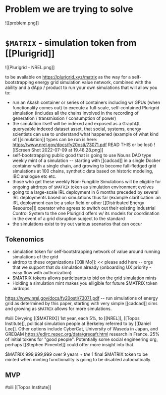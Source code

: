 # Problem we are trying to solve
![[problem.png]]

# `$MATRIX` - simulation token from [[Plurigrid]]
![[Plurigrid - NREL.png]]

to be available on https://plurigrid.xyz/matrix as the way for a self-bootstrapping energy grid simulation value network, combined with the ability and a dApp / product to run your own simulations that will allow you to:

- run an Akash container or series of containers including w/ GPUs (when functionality comes out) to execute a full-scale, self-contained Plurigrid simulation (includes all the chains involved in the recording of generation / transmission / consumption of power)
- the simulation itself will be indexed and exposed as a GraphQL queryeable indexed dataset asset, that social, systems, energy scientists can use to understand what happened (example of what kind of [[simulation]] types can be run is here: https://www.nrel.gov/docs/fy20osti/73071.pdf READ THIS or be lost)
![[Screen Shot 2022-07-09 at 19.48.28.png]]
- self-bootstrapping public good that is going to use Nouns DAO type weekly mint of a simulation -- starting with [[cadcad]] in a single Docker container with a single chain, and growing to become full-fledged grid simulations at 100 chains, synthetic data based on historic modeling, IBC analogue etc etc.
- those who get these weekly Non-Fungible Simulations will be eligible for ongoing airdrops of `$MATRIX` token as simulation environment evolves
- going to a large-scale IRL deployment in 6 months preceded by several IRL deployments based on simulations thus far (example clarification: an IRL deployment can be a solar field or other [[Distributed Energy Resource]]) operator who agrees to switch out their existing Industrial Control System to the one Plurigrid offers w/ its models for coordination in the event of a grid disruption subject to the standard 
- the simulations exist to try out various scenarios that can occur
## Tokenomics
- simulation token for self-bootstrapping network of value around running simulations of the grid
- airdrop to these organizations [[Xili Mo]]: << please add here -- orgs that we support that do simulation already (onboarding UX priority - easy flow with authorization)
- $MATRIX tokens allows participants to bid on the grid simulation mints
- Holding a simulation mint makes you elligible for future $MATRIX token airdrops

https://www.nrel.gov/docs/fy20osti/73071.pdf -- run simulations of energy grid as determined by this paper, starting with very simple [[cadcad]] sims and growing as `$MATRIX` allows for more simulations.


#xili 
Divvying [[$MATRIX]] 1st year, each 5%, to [[NREL]], [[Topos Institute]], political simulation people at Berkeley referred to by [[Daniel Lee]]. Other options include CyberCat, University of Waseda in Japan, and GREQAM https://edirc.repec.org/data/greqafr.html research in France. 25% of initial tokens for "good people". Potentially some social engineering org, perhaps [[Stephen Pimentel]] could offer more insight into that.

$MATRIX 999,999,999 over 9 years + _the_ 1 final $MATRIX token to be minted when minting functionality is going to be disabled automatically.




## MVP

#xili 
[[Topos Institute]]